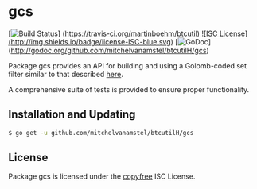 gcs
==========

[![Build Status](http://img.shields.io/travis/martinboehm/btcutil.svg)]
(https://travis-ci.org/martinboehm/btcutil) [![ISC License]
(http://img.shields.io/badge/license-ISC-blue.svg)](http://copyfree.org)
[![GoDoc](https://godoc.org/github.com/mitchelvanamstel/btcutilH/gcs?status.png)]
(http://godoc.org/github.com/mitchelvanamstel/btcutilH/gcs)

Package gcs provides an API for building and using a Golomb-coded set filter
similar to that described [here](http://giovanni.bajo.it/post/47119962313/golomb-coded-sets-smaller-than-bloom-filters).

A comprehensive suite of tests is provided to ensure proper functionality.

## Installation and Updating

```bash
$ go get -u github.com/mitchelvanamstel/btcutilH/gcs
```

## License

Package gcs is licensed under the [copyfree](http://copyfree.org) ISC
License.
